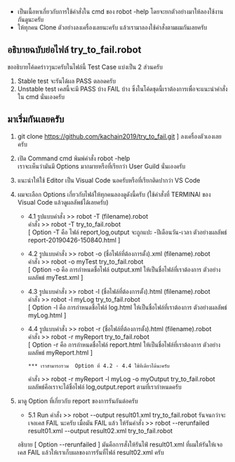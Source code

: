 * เป็นเนื้อหาเกี่ยวกับการใช้คำสั่งใน cmd ของ robot -help 
โดยจะยกตัวอย่างมาให้ลองใช้งานกันดูนะครับ 
* ให้ทุกคน Clone ตัวอย่างลงเครื่องเลยนะครับ แล้วเรามาลองใช้คำสั่งตามผมกันเลยครับ

## อธิบายฉบับย่อไฟล์ try_to_fail.robot 

ขออธิบายโค้ดคร่าวๆนะครับในไฟล์นี้ Test Case แบ่งเป็น 2 ส่วนครับ 
1. Stable test จะรันได้ผล PASS ตลอดครับ
2. Unstable test เคสนี้จะมี PASS บ้าง FAIL บ้าง
ซึ่งในโค้ดชุดนี้เราต้องการเพื่อจะแนะนำคำสั่งใน cmd นั่นเองครับ

## มาเริ่มกันเลยครับ
1. git clone https://github.com/kachain2019/try_to_fail.git ]  ลงเครื่องตัวเองเลยครับ

2. เปิด Command  cmd  พิมพ์คำสั่ง  robot -help  
   เราจะเห็นว่ามันมี Options มากมายหรือที่เรียกว่า User Guild นั่นเองครับ
   
3. แนะนำให้ใช้ Editor เป็น Visual Code นอครับหรือที่เรียกติดปากว่า VS Code 

4. ผมจะเลือก  Options  เกี่ยวกับไฟล์ให้ทุกคนลองดูดังนี้ครับ (ใช้คำสั่งที่ TERMINAl ของ Visual Code แล้วดูผลลัพธ์ได้เลยครับ)

    * 4.1  รูปแบบคำสั่ง >> robot -T (filename).robot  
    คำสั่ง >> robot -T try_to_fail.robot  
    [ Option -T  คือ ไฟล์ report,log,output จะถูกแปะ -ปีเดือนวัน-เวลา
     ตัวอย่างผลลัพธ์  report-20190426-150840.html ]
    
    * 4.2  รูปแบบคำสั่ง >> robot -o (ชื่อไฟล์ที่ต้องการตั้ง).xml (filename).robot  
    คำสั่ง >> robot -o myTest try_to_fail.robot  
    [ Option -o  คือ การกำหนดชื่อไฟล์ output.xml ให้เป็นชื่อไฟล์ที่เราต้องการ
     ตัวอย่างผลลัพธ์  myTest.xml ]

    * 4.3  รูปแบบคำสั่ง >> robot -l (ชื่อไฟล์ที่ต้องการตั้ง).html (filename).robot  
    คำสั่ง >> robot -l myLog try_to_fail.robot  
    [ Option -l  คือ การกำหนดชื่อไฟล์ log.html ให้เป็นชื่อไฟล์ที่เราต้องการ
     ตัวอย่างผลลัพธ์  myLog.html ]
     
    * 4.4  รูปแบบคำสั่ง >> robot -r (ชื่อไฟล์ที่ต้องการตั้ง).html (filename).robot  
    คำสั่ง >> robot -r myReport try_to_fail.robot  
    [ Option -r  คือ การกำหนดชื่อไฟล์ report.html ให้เป็นชื่อไฟล์ที่เราต้องการ
     ตัวอย่างผลลัพธ์  myReport.html ]
  
          *** เราสามารถรวม  Option ที่ 4.2 - 4.4 ใช้ทีเดียวได้นะครับ
      คำสั่ง >> robot -r myReport -l myLog -o myOutput  try_to_fail.robot
      ผลลัพธ์คือเราจะได้ชื่อไฟล์ log,output.report ตามที่เรากำหนดครับ
 
 5. มาดู Option  ที่เกี่ยวกับ report ของการรันกันต่อครับ
 
     * 5.1  Run คำสั่ง >>   robot --output result01.xml try_to_fail.robot 
     รันจนกว่าจะเจอเคส FAIL นะครับ เมื่อมัน FAIL แล้ว
     ให้รันคำสั่ง >> robot --rerunfailed result01.xml --output result02.xml try_to_fail.robot
     
    อธิบาย [ Option --rerunfailed ] มันคือการสั่งให้รันไฟ์ result01.xml ที่ผมให้รันให้เจอเคส FAIL แล้วให้เราเก็บผลของการรันที่ไฟล์  result02.xml ครับ
